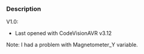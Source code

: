 ### Description

V1.0:
- Last opened with CodeVisionAVR v3.12

Note: I had a problem with Magnetometer_Y variable.
